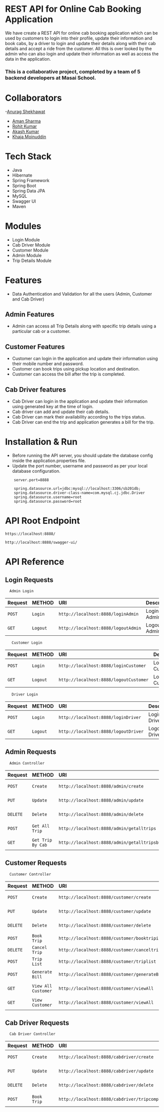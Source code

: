 # REST API for Online Cab Booking Application

We have create a REST API for online cab booking application which can be used by customers to login into their profile, update their information and 
book cabs, by a driver to login and update their details along with their cab details and accept a ride from the customer. All this is over looked by the 
admin who can also login and update their information as well as access the data in the application. 

### This is a collaborative project, completed by a team of 5 backend developers at Masai School.

# Collaborators

-[Anurag Shekhawat](https://github.com/Anurag-shekawat)
- [Aman Sharma](https://github.com/Aman103767)
- [Rohit Kumar](https://github.com/RohitJsr)
- [Akash Kumar](https://github.com/akashkumar124)
- [Khaja Moinuddin](https://github.com/KhajaMoinuddin9836)

# Tech Stack
- Java
- Hibernate
- Spring Framework
- Spring Boot
- Spring Data JPA
- MySQL
- Swagger UI
- Maven

# Modules

- Login Module
- Cab Driver Module
- Customer Module
- Admin Module
- Trip Details Module

# Features

- Data Authentication and Validation for all the users (Admin, Customer and Cab Driver)

## Admin Features
- Admin can access all Trip Details along with specific trip details using a particular cab or a customer.


## Customer Features
- Customer can login in the application and update their information using their mobile number and password.
- Customer can book trips using pickup location and destination.
- Customer can access the bill after the trip is completed.


## Cab Driver features
- Cab Driver can login in the application and update their information using generated key at the time of login.
- Cab driver can add and update their cab details.
- Cab Driver can mark their availability according to the trips status.
- Cab Driver can end the trip and application generates a bill for the trip.

# Installation & Run
 - Before running the API server, you should update the database config inside the application.properties file.
- Update the port number, username and password as per your local database configuration.

```
    server.port=8888

    spring.datasource.url=jdbc:mysql://localhost:3306/sb201db;
    spring.datasource.driver-class-name=com.mysql.cj.jdbc.Driver
    spring.datasource.username=root
    spring.datasource.password=root
```

# API Root Endpoint
```
https://localhost:8888/
```
```
http://localhost:8888/swagger-ui/
```
# API Reference

## Login Requests

```http
  Admin Login
```
| Request | METHOD     |  URI | Description                |
| :-------- | :------- | :----- | :------------------------- |
| `POST` | `Login` | `http://localhost:8888/loginAdmin` | Login Admin |
| `GET` | `Logout` | `http://localhost:8888/logoutAdmin` | Logout Admin |

```http
   Customer Login
```
| Request | METHOD     |  URI | Description                |
| :-------- | :------- | :----- | :------------------------- |
| `POST` | `Login` | `http://localhost:8888/loginCustomer` | Login Customer |
| `GET` | `Logout` | `http://localhost:8888/logoutCustomer` | Logout Customer |

```http
   Driver Login
```
| Request | METHOD     |  URI | Description                |
| :-------- | :------- | :----- | :------------------------- |
| `POST` | `Login` | `http://localhost:8888/loginDriver` | Login Driver |
| `GET` | `Logout` | `http://localhost:8888/logoutDriver` | Logout Driver |

## Admin Requests

```http
  Admin Controller
```

| Request | METHOD     |  URI | Description                |
| :-------- | :------- | :----- | :------------------------- |
| `POST` | `Create` | `http://localhost:8888/admin/create` | Create Admin |
| `PUT` | `Update` | `http://localhost:8888/admin/update` | Update Admin |
| `DELETE` | `Delete` | `http://localhost:8888/admin/delete` | Delete Admin |
| `POST` | `Get All Trip` | `http://localhost:8888/admin/getalltrips` | Show All Trip |
| `GET` | `Get Trip By Cab` | `http://localhost:8888/admin/getalltripsbycab/{cabId}` | Get All Trip By Cab ID |

## Customer Requests

```http
  Customer Controller
```

| Request | METHOD     |  URI | Description                |
| :-------- | :------- | :----- | :------------------------- |
| `POST` | `Create` | `http://localhost:8888/customer/create` | Create Customer |
| `PUT` | `Update` | `http://localhost:8888/customer/update` | Update Customer |
| `DELETE` | `Delete` | `http://localhost:8888/customer/delete` | Delete Customer |
| `POST` | `Book Trip` | `http://localhost:8888/customer/booktriping` | Book Trip |
| `DELETE` | `Cancel Trip` | `http://localhost:8888/customer/canceltrip` | Cancel Trip |
| `POST` | `Trip List` | `http://localhost:8888/customer/triplist` | Trip List |
| `POST` | `Generate Bill` | `http://localhost:8888/customer/generateBill` | Generate Bill |
| `GET`  |  `View All Customer` | `http://localhost:8888/customer/viewAll`| View All Customer|
| `GET`  |  `View Customer` | `http://localhost:8888/customer/viewAll`| View Customer|


## Cab Driver Requests

```http
  Cab Driver Controller 
```

| Request | METHOD     |  URI | Description                |
| :-------- | :------- | :----- | :------------------------- |
| `POST` | `Create` | `http://localhost:8888/cabdriver/create` | Create Cab Driver |
| `PUT` | `Update` | `http://localhost:8888/cabdriver/update` | Update Cab Driver |
| `DELETE` | `Delete` | `http://localhost:8888/cabdriver/delete` | Delete Cab Driver |
| `POST` | `Book Trip` | `http://localhost:8888/cabdriver/tripcompleted` | Trip Completed |
